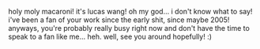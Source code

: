 holy moly macaroni! it's lucas wang! oh my god... i don't know what to say! i've been a fan of your work since the early shit, since maybe 2005! anyways, you're probably really busy right now and don't have the time to speak to a fan like me... heh. well, see you around hopefully! :)